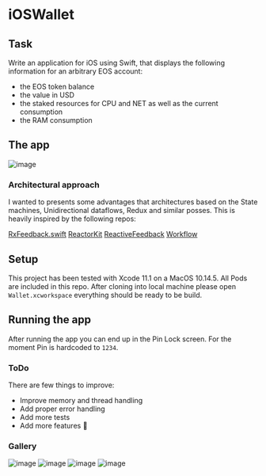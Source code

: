 # iOSWallet

## Task
Write an application for iOS using Swift, that displays the following information for an arbitrary EOS account:

- the EOS token balance
- the value in USD
- the staked resources for CPU and NET as well as the current consumption
- the RAM consumption

## The app

![image](https://raw.githubusercontent.com/jtomanik/iOSWallet/master/pic1.png)

### Architectural approach
I wanted to presents some advantages that architectures based on the State machines, Unidirectional dataflows, Redux and similar posses. This is heavily inspired by the following repos:

[RxFeedback.swift](https://github.com/NoTests/RxFeedback.swift)
[ReactorKit](https://github.com/ReactorKit/ReactorKit)
[ReactiveFeedback](https://github.com/babylonhealth/ReactiveFeedback)
[Workflow](https://github.com/square/workflow)

## Setup
This project has been tested with Xcode 11.1 on a MacOS 10.14.5. All Pods are included in this repo.
After cloning into local machine please open `Wallet.xcworkspace` everything should be ready to be build.

## Running the app
After running the app you can end up in the Pin Lock screen. For the moment Pin is hardcoded to `1234`.

### ToDo
There are few things to improve:

- Improve memory and thread handling
- Add proper error handling
- Add more tests
- Add more features 🚀

### Gallery

![image](https://raw.githubusercontent.com/jtomanik/iOSWallet/master/pic1.png)
![image](https://raw.githubusercontent.com/jtomanik/iOSWallet/master/pic2.png)
![image](https://raw.githubusercontent.com/jtomanik/iOSWallet/master/pic3.png)
![image](https://raw.githubusercontent.com/jtomanik/iOSWallet/master/pic4.png)
